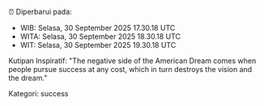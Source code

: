 ⏰ Diperbarui pada:
- WIB: Selasa, 30 September 2025 17.30.18 UTC
- WITA: Selasa, 30 September 2025 18.30.18 UTC
- WIT: Selasa, 30 September 2025 19.30.18 UTC

Kutipan Inspiratif:
"The negative side of the American Dream comes when people pursue success at any cost, which in turn destroys the vision and the dream."


Kategori: success


